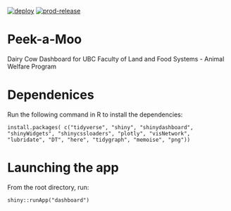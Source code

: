<!-- badges: start -->
[![deploy](https://github.com/UBC-AWP/Peek-a-Moo/actions/workflows/deploy.yml/badge.svg?branch=main)](https://github.com/UBC-AWP/Peek-a-Moo/actions/workflows/deploy.yml) [![prod-release](https://github.com/UBC-AWP/Peek-a-Moo/actions/workflows/prod-release.yml/badge.svg?branch=main)](https://github.com/UBC-AWP/Peek-a-Moo/actions/workflows/prod-release.yml) 
<!-- badges: end -->

# Peek-a-Moo
Dairy Cow Dashboard for UBC Faculty of Land and Food Systems - Animal Welfare Program

# Dependenices
Run the following command in R to install the dependencies:

`install.packages(
c("tidyverse",
"shiny",
"shinydashboard",
"shinyWidgets",
"shinycssloaders",
"plotly",
"visNetwork",
"lubridate",
"DT",
"here",
"tidygraph",
"memoise",
"png"))`

# Launching the app
From the root directory, run: 

`shiny::runApp("dashboard")`
